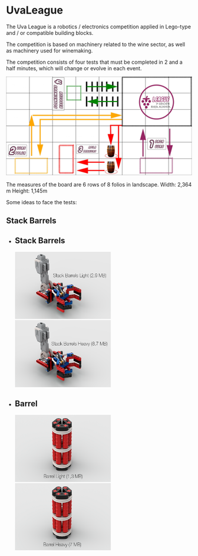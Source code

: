 # UvaLeague
<p>The Uva League is a robotics / electronics competition applied in Lego-type and / or compatible building blocks.</p>

<p>The competition is based on machinery related to the wine sector, as well as machinery used for winemaking.</p>

<p>The competition consists of four tests that must be completed in 2 and a half minutes, which will change or evolve in each event.</p>

<div style="width: 100%; padding: 0; margin: 0 auto;">
    <img border="0" alt="Uva League" src="https://github.com/joseRamonLeon/uvaleague/blob/master/images/tableroUvaLeague-2880x1527.jpg">
</div>

<p>The measures of the board are 6 rows of 8 folios in landscape.
    Width: 2,364 m Height: 1,145m</p>
<p>Some ideas to face the tests:</p>

<h2>Stack Barrels</h2>
<ul>
    <li style="width: 100%; padding: 0; margin: 0 auto;"><h2>Stack Barrels</h2>
        <span style="margin: 10px auto; text-align: center;">
            <a href="https://github.com/joseRamonLeon/uvaleague/blob/master/pdf/stackbarrelslight.pdf" target="_blank">
                <img border="0" alt="Download Stack Barrels Light" src="https://raw.githubusercontent.com/joseRamonLeon/uvaleague/master/images/stackbarrelslight.png" width="260" height="182">
            </a>
        </span>
        <span style="margin: 10px auto; text-align: center;">
            <a href="https://github.com/joseRamonLeon/uvaleague/blob/master/pdf/stackbarrelsheavy.pdf" target="_blank">
                <img border="0" alt="Download Stack Barrels Heavy" src="https://raw.githubusercontent.com/joseRamonLeon/uvaleague/master/images/stackbarrelsheavy.png" width="260" height="182">
            </a> 
        </span>
    </li>
    <li style="width: 100%; padding: 0; margin: 0 auto;"><h2>Barrel</h2>
        <span style="margin: 10px auto; text-align: center;">
            <a href="https://github.com/joseRamonLeon/uvaleague/raw/master/pdf/barrellight.pdf" target="_blank">
                <img border="0" alt="Download Stack Barrels Light" src="https://raw.githubusercontent.com/joseRamonLeon/uvaleague/master/images/barrellight.png" width="260" height="182">
            </a>
        </span>
        <span style="margin: 10px auto; text-align: center;">
            <a href="https://github.com/joseRamonLeon/uvaleague/blob/master/pdf/barrelsheavy.pdf" target="_blank">
                <img border="0" alt="Download Stack Barrels Heavy" src="https://raw.githubusercontent.com/joseRamonLeon/uvaleague/master/images/barrelheavy.png" width="260" height="182">
            </a> 
        </span>
    </li>    
</ul>